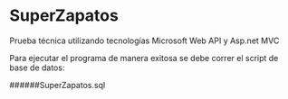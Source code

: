 # SuperZapatos

Prueba técnica utilizando tecnologías Microsoft Web API y Asp.net MVC

Para ejecutar el programa de manera exitosa se debe correr el script de base de datos:

######SuperZapatos.sql
